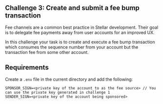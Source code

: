 ## Challenge 3: Create and submit a fee bump transaction

Fee channels are a common best practice in Stellar development. Their goal is to delegate fee payments away from user accounts for an improved UX.

In this challenge your task is to create and execute a fee bump transaction which consumes the sequence number from your account but the transaction fee from some other account.

## Requirements

Create a `.env` file in the current directory and add the following:

```
SPONSOR_SIGN=<private key of the account to as the fee source> // You can use the private key generated in challenge 1
SENDER_SIGN=<private key of the account being sponsored>
```
